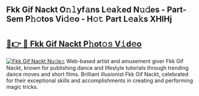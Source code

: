 ## Fkk Gif Nackt O𝚗𝚕yf𝚊ns L𝚎a𝚔ed N𝚞𝚍es - Part-Sem P𝚑𝚘tos Vi𝚍𝚎o - H𝚘𝚝 Part L𝚎a𝚔s XHIHj

# <h2><a href="http://kfbri2.oniu.top/?m=Fkk+Gif+Nackt">🔗👉 🔴 Fkk Gif Nackt P𝚑ot𝚘𝚜 V𝚒d𝚎o</a></h2>

[![Fkk Gif Nackt Nu𝚍e𝚜](https://i.imgur.com/0qMVB7G.gif)](http://kfbri2.oniu.top/?m=Fkk+Gif+Nackt)
Web-based artist and amusement giver Fkk Gif Nackt, known for publishing dance and lifestyle tutorials through trending dance moves and short films. Brilliant illusionist Fkk Gif Nackt, celebrated for their exceptional skills and accomplishments in creating and performing magic tricks.  

